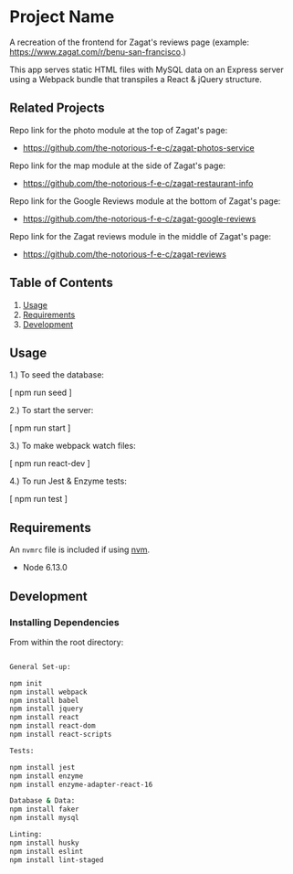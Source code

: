 # Project Name

A recreation of the frontend for Zagat's reviews page (example: https://www.zagat.com/r/benu-san-francisco.)

This app serves static HTML files with MySQL data on an Express server using a Webpack bundle that transpiles a React & jQuery structure.

## Related Projects

Repo link for the photo module at the top of Zagat's page:
  - https://github.com/the-notorious-f-e-c/zagat-photos-service

Repo link for the map module at the side of Zagat's page:
  - https://github.com/the-notorious-f-e-c/zagat-restaurant-info

Repo link for the Google Reviews module at the bottom of Zagat's page:
  - https://github.com/the-notorious-f-e-c/zagat-google-reviews

Repo link for the Zagat reviews module in the middle of Zagat's page:
  - https://github.com/the-notorious-f-e-c/zagat-reviews

## Table of Contents

1. [Usage](#Usage)
1. [Requirements](#requirements)
1. [Development](#development)

## Usage

1.) To seed the database:

  [ npm run seed ]

2.) To start the server:

  [ npm run start ]

3.) To make webpack watch files:

  [ npm run react-dev ]

4.) To run Jest & Enzyme tests:

  [ npm run test ]

## Requirements

An `nvmrc` file is included if using [nvm](https://github.com/creationix/nvm).

- Node 6.13.0

## Development

### Installing Dependencies

From within the root directory:

```sh

General Set-up:

npm init
npm install webpack
npm install babel
npm install jquery
npm install react
npm install react-dom
npm install react-scripts

Tests:

npm install jest
npm install enzyme
npm install enzyme-adapter-react-16

Database & Data:
npm install faker
npm install mysql

Linting:
npm install husky
npm install eslint
npm install lint-staged
```


